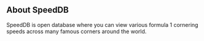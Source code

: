 ## About SpeedDB

SpeedDB is open database where you can view various formula 1 cornering speeds across many famous corners around the world.
